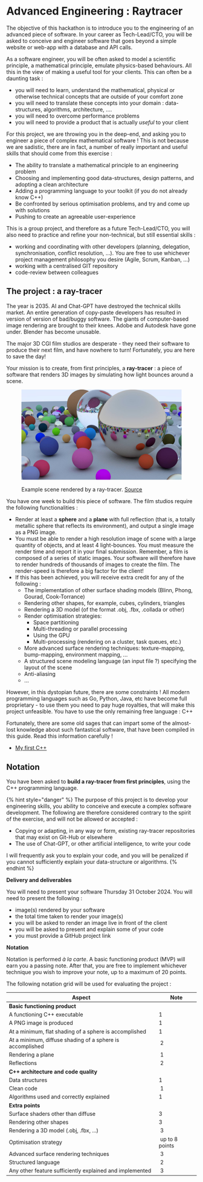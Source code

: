 # Advanced Engineering : Raytracer

The objective of this hackathon is to introduce you to the engineering of an advanced piece of software. In your career as Tech-Lead/CTO, you will be asked to conceive and engineer software that goes beyond a simple website or web-app with a database and API calls. 

As a software engineer, you will be often asked to model a scientific principle, a mathematical principle, emulate physics-based behaviours. All this in the view of making a useful tool for your clients. This can often be a daunting task :

- you will need to learn, understand the mathematical, physical or otherwise technical concepts that are outside of your comfort zone
- you will need to translate these concepts into your domain : data-structures, algorithms, architecture, ....
- you will need to overcome performance problems
- you will need to provide a product that is actually *useful* to your client

For this project, we are throwing you in the deep-end, and asking you to engineer a piece of complex mathematical software ! This is not because we are sadistic, there are in fact, a number of really important and useful skills that should come from this exercise :

- The ability to translate a mathematical principle to an engineering problem
- Choosing and implementing good data-structures, design patterns, and adopting a clean architecture
- Adding a programming language to your toolkit (if you do not already know C++)
- Be confronted by serious optimisation problems, and try and come up with solutions
- Pushing to create an agreeable user-experience

This is a group project, and therefore as a future Tech-Lead/CTO, you will also need to practice and refine your non-technical, but still essential skills :

- working and coordinating with other developers (planning, delegation, synchronisation, conflict resolution, ...). You are free to use whichever project management philosophy you desire (Agile, Scrum, Kanban, ...)
- working with a centralised GIT repository
- code-review between colleagues

## The project : a ray-tracer

The year is 2035. AI and Chat-GPT have destroyed the technical skills market. An entire generation of copy-paste developers has resulted in version of version of bad/buggy software. The giants of computer-based image rendering are brought to their knees. Adobe and Autodesk have gone under. Blender has become unusable.

The major 3D CGI film studios are desperate - they need their software to produce their next film, and have nowhere to turn! Fortunately, you are here to save the day!

Your mission is to create, from first principles, a **ray-tracer** : a piece of software that renders 3D images by simulating how light bounces around a scene.

<figure><img src="./img/example.jpeg" alt=""><figcaption><p>Example scene rendered by a ray-tracer. <a href="https://github.com/mellinoe/veldrid-raytracer">Source</a></p></figcaption></figure>

You have one week to build this piece of software. The film studios require the following functionalities :

- Render at least a **sphere** and a **plane** with full reflection (that is, a totally metallic sphere that reflects its environment), and output a single image as a PNG image.
- You must be able to render a high resolution image of scene with a large quantity of objects, and at least 4 light-bounces. You must measure the render time and report it in your final submission. Remember, a film is composed of a series of static images. Your software will therefore have to render hundreds of thousands of images to create the film. The render-speed is therefore a big factor for the client!
- If this has been achieved, you will receive extra credit for any of the following :
  - The implementation of other surface shading models (Blinn, Phong, Gourad, Cook-Torrance)
  - Rendering other shapes, for example, cubes, cylinders, triangles
  - Rendering a 3D model (of the format .obj, .fbx, .collada or other)
  - Render optimisation strategies:
    - Space partitioning
    - Multi-threading or parallel processing
    - Using the GPU
    - Multi-processing (rendering on a cluster, task queues, etc.)
  - More advanced surface rendering techniques: texture-mapping, bump-mapping, environment mapping, ...
  - A structured scene modeling language (an input file ?) specifying the layout of the scene
  - Anti-aliasing
  - ... 

However, in this dystopian future, there are some constraints ! All modern programming languages such as Go, Python, Java, etc have become full proprietary - to use them you need to pay huge royalties, that will make this project unfeasible. You have to use the only remaining free language : C++ 

Fortunately, there are some old sages that can impart some of the almost-lost knowledge about such fantastical software, that have been compiled in this guide. Read this information carefully !

- [My first C++](./cpp/intro.md)


## Notation

You have been asked to **build a ray-tracer from first principles**, using the C++ programming language. 

{% hint style="danger" %}
The purpose of this project is to develop your engineering skills, you ability to conceive and execute a complex software development. The following are therefore considered contrary to the spirit of the exercise, and will not be allowed or accepted :

- Copying or adapting, in any way or form, existing ray-tracer repositories that may exist on Git-Hub or elsewhere
- The use of Chat-GPT, or other artificial intelligence, to write your code

I will frequently ask you to explain your code, and you will be penalized if you cannot sufficiently explain your data-structure or algorithms.
{% endhint %}

**Delivery and deliverables**

You will need to present your software Thursday 31 October 2024. You will need to present the following :

- image(s) rendered by your software
- the total time taken to render your image(s)
- you will be asked to render an image live in front of the client
- you will be asked to present and explain some of your code
- you must provide a GitHub project link

**Notation**

Notation is performed *à la carte*. A basic functioning product (MVP) will earn you a passing note. After that, you are free to implement whichever technique you wish to improve your note, up to a maximum of 20 points.

The following notation grid will be used for evaluating the project :

| Aspect | Note |
|--|--|
| **Basic functioning product** | |
| A functioning C++ executable | 1 |
| A PNG image is produced | 1 |
| At a minimum, flat shading of a sphere is accomplished | 1 |
| At a minimum, diffuse shading of a sphere is accomplished | 2 |
| Rendering a plane | 1 |
| Reflections | 2 |
| **C++ architecture and code quality** |  |
| Data structures | 1 |
| Clean code | 1 |
| Algorithms used and correctly explained | 1 |
| **Extra points** |
| Surface shaders other than diffuse | 3 |
| Rendering other shapes | 3 |
| Rendering a 3D model (.obj, .fbx, ...) | 3 |
| Optimisation strategy | up to 8 points |
| Advanced surface rendering techniques | 3 |
| Structured language | 2 |
| Any other feature sufficiently explained and implemented | 3 |



